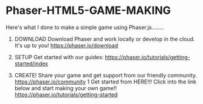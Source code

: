 # Phaser-HTML5-GAME-MAKING
Here's what I done to make a simple game using Phaser.js........

1. DOWNLOAD
Download Phaser and work locally or develop in the cloud. It's up to you!
https://phaser.io/download

2. SETUP
Get started with our guides:
https://phaser.io/tutorials/getting-started/index

3. CREATE!
Share your game and get support from our friendly community.
https://phaser.io/community
1
Get started from HERE!!! Click into the link below and start making your own game!!
https://phaser.io/tutorials/getting-started
